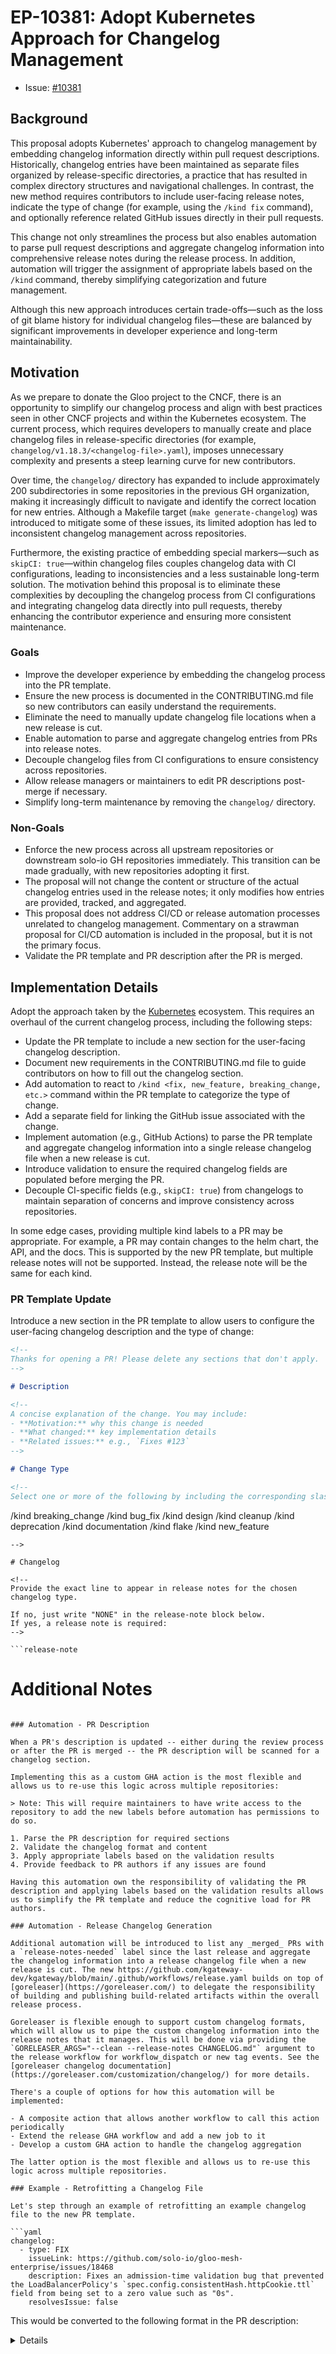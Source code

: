 # EP-10381: Adopt Kubernetes Approach for Changelog Management

* Issue: [#10381](https://github.com/kgateway-dev/kgateway/issues/10381)

## Background

This proposal adopts Kubernetes' approach to changelog management by embedding changelog information directly within pull request descriptions. Historically, changelog entries have been maintained as separate files organized by release-specific directories, a practice that has resulted in complex directory structures and navigational challenges. In contrast, the new method requires contributors to include user-facing release notes, indicate the type of change (for example, using the `/kind fix` command), and optionally reference related GitHub issues directly in their pull requests.

This change not only streamlines the process but also enables automation to parse pull request descriptions and aggregate changelog information into comprehensive release notes during the release process. In addition, automation will trigger the assignment of appropriate labels based on the `/kind` command, thereby simplifying categorization and future management.

Although this new approach introduces certain trade-offs—such as the loss of git blame history for individual changelog files—these are balanced by significant improvements in developer experience and long-term maintainability.

## Motivation

As we prepare to donate the Gloo project to the CNCF, there is an opportunity to simplify our changelog process and align with best practices seen in other CNCF projects and within the Kubernetes ecosystem. The current process, which requires developers to manually create and place changelog files in release-specific directories (for example, `changelog/v1.18.3/<changelog-file>.yaml`), imposes unnecessary complexity and presents a steep learning curve for new contributors.

Over time, the `changelog/` directory has expanded to include approximately 200 subdirectories in some repositories in the previous GH organization, making it increasingly difficult to navigate and identify the correct location for new entries. Although a Makefile target (`make generate-changelog`) was introduced to mitigate some of these issues, its limited adoption has led to inconsistent changelog management across repositories.

Furthermore, the existing practice of embedding special markers—such as `skipCI: true`—within changelog files couples changelog data with CI configurations, leading to inconsistencies and a less sustainable long-term solution. The motivation behind this proposal is to eliminate these complexities by decoupling the changelog process from CI configurations and integrating changelog data directly into pull requests, thereby enhancing the contributor experience and ensuring more consistent maintenance.

### Goals

- Improve the developer experience by embedding the changelog process into the PR template.
- Ensure the new process is documented in the CONTRIBUTING.md file so new contributors can easily understand the requirements.
- Eliminate the need to manually update changelog file locations when a new release is cut.
- Enable automation to parse and aggregate changelog entries from PRs into release notes.
- Decouple changelog files from CI configurations to ensure consistency across repositories.
- Allow release managers or maintainers to edit PR descriptions post-merge if necessary.
- Simplify long-term maintenance by removing the `changelog/` directory.

### Non-Goals

- Enforce the new process across all upstream repositories or downstream solo-io GH repositories immediately. This transition can be made gradually, with new repositories adopting it first.
- The proposal will not change the content or structure of the actual changelog entries used in the release notes; it only modifies how entries are provided, tracked, and aggregated.
- This proposal does not address CI/CD or release automation processes unrelated to changelog management. Commentary on a strawman proposal for CI/CD automation is included in the proposal, but it is not the primary focus.
- Validate the PR template and PR description after the PR is merged.

## Implementation Details

Adopt the approach taken by the [Kubernetes](https://github.com/kubernetes/kubernetes/blob/master/.github/PULL_REQUEST_TEMPLATE.md) ecosystem. This requires an overhaul of the current changelog process, including the following steps:

- Update the PR template to include a new section for the user-facing changelog description.
- Document new requirements in the CONTRIBUTING.md file to guide contributors on how to fill out the changelog section.
- Add automation to react to `/kind <fix, new_feature, breaking_change, etc.>` command within the PR template to categorize the type of change.
- Add a separate field for linking the GitHub issue associated with the change.
- Implement automation (e.g., GitHub Actions) to parse the PR template and aggregate changelog information into a single release changelog file when a new release is cut.
- Introduce validation to ensure the required changelog fields are populated before merging the PR.
- Decouple CI-specific fields (e.g., `skipCI: true`) from changelogs to maintain separation of concerns and improve consistency across repositories.

In some edge cases, providing multiple kind labels to a PR may be appropriate. For example, a PR may contain changes to the helm chart, the API, and the docs. This is supported by the new PR template, but multiple release notes will not be supported. Instead, the release note will be the same for each kind.

### PR Template Update

Introduce a new section in the PR template to allow users to configure the user-facing changelog description and the type of change:

```markdown
<!--
Thanks for opening a PR! Please delete any sections that don't apply.
-->

# Description

<!--
A concise explanation of the change. You may include:
- **Motivation:** why this change is needed
- **What changed:** key implementation details
- **Related issues:** e.g., `Fixes #123`
-->

# Change Type

<!--
Select one or more of the following by including the corresponding slash-command:
```
/kind breaking_change
/kind bug_fix
/kind design
/kind cleanup
/kind deprecation
/kind documentation
/kind flake
/kind new_feature
```
-->

# Changelog

<!--
Provide the exact line to appear in release notes for the chosen changelog type.

If no, just write "NONE" in the release-note block below.
If yes, a release note is required:
-->

```release-note

```

# Additional Notes

<!--
Any extra context or edge cases for reviewers.
-->
```

### Automation - PR Description

When a PR's description is updated -- either during the review process or after the PR is merged -- the PR description will be scanned for a changelog section.

Implementing this as a custom GHA action is the most flexible and allows us to re-use this logic across multiple repositories:

> Note: This will require maintainers to have write access to the repository to add the new labels before automation has permissions to do so.

1. Parse the PR description for required sections
2. Validate the changelog format and content
3. Apply appropriate labels based on the validation results
4. Provide feedback to PR authors if any issues are found

Having this automation own the responsibility of validating the PR description and applying labels based on the validation results allows us to simplify the PR template and reduce the cognitive load for PR authors.

### Automation - Release Changelog Generation

Additional automation will be introduced to list any _merged_ PRs with a `release-notes-needed` label since the last release and aggregate the changelog information into a release changelog file when a new release is cut. The new https://github.com/kgateway-dev/kgateway/blob/main/.github/workflows/release.yaml builds on top of [goreleaser](https://goreleaser.com/) to delegate the responsibility of building and publishing build-related artifacts within the overall release process.

Goreleaser is flexible enough to support custom changelog formats, which will allow us to pipe the custom changelog information into the release notes that it manages. This will be done via providing the `GORELEASER_ARGS="--clean --release-notes CHANGELOG.md"` argument to the release workflow for workflow_dispatch or new tag events. See the [goreleaser changelog documentation](https://goreleaser.com/customization/changelog/) for more details.

There's a couple of options for how this automation will be implemented:

- A composite action that allows another workflow to call this action periodically
- Extend the release GHA workflow and add a new job to it
- Develop a custom GHA action to handle the changelog aggregation

The latter option is the most flexible and allows us to re-use this logic across multiple repositories.

### Example - Retrofitting a Changelog File

Let's step through an example of retrofitting an example changelog file to the new PR template.

```yaml
changelog:
  - type: FIX
    issueLink: https://github.com/solo-io/gloo-mesh-enterprise/issues/18468
    description: Fixes an admission-time validation bug that prevented the LoadBalancerPolicy's `spec.config.consistentHash.httpCookie.ttl` field from being set to a zero value such as "0s".
    resolvesIssue: false
```

This would be converted to the following format in the PR description:

<details>

```markdown
# Description

Fixes an admission-time validation bug that prevented the LoadBalancerPolicy's `spec.config.consistentHash.httpCookie.ttl` field from being set to a zero value such as "0s".

Related to #18468. Requires backport to 1.18.x.

# Change Type

/kind fix

# Changelog

```release-note
Fixes an admission-time validation bug that prevented the LoadBalancerPolicy's `spec.config.consistentHash.httpCookie.ttl` field from being set to a zero value such as "0s".
```

# Additional Notes

This change requires backporting to the 1.18.x release branch.
```

</details>

### Side Quest: Overhauling Special CI Markers in Changelog Entries

Currently, some repositories include custom fields in their changelog files to control CI behavior. For example, the `skipCI: true` field is used in the GME repository to prevent CI from running for a specific PR. This coupling is not sustainable in the long term and should be decoupled from the changelog process.

That said, exposing knobs that control CI behavior may have some value in certain scenarios. Take the following changelog entry as an example:

```yaml
changelog:
  - type: NON_USER_FACING
    description: >-
      Update README.md to include new installation instructions.

      skipCI-kube-tests:true
      skipCI-in-memory-e2e-tests:true
      skipCI-storybook-tests:true
```

In this case, modifying a markdown file or other non-user-facing content that does not require CI to run should be able to skip CI checks. This allows us to control costs and provide better time-to-merge characteristics for trivial changes. Further sub-sections will explore potential alternatives to address this concern. Alternatively, we could consider removing support for this behavior altogether.

#### Alternative 1: Remove Manual CI Overrides

Remove the ability for developers to modify the CI pipeline directly using slash commands, e.g. `/kick-ci` or providing special markers in changelog entries. CI behavior would then become fixed and determined solely by the code and changes being committed, without any manual intervention or overrides.

**Pros:**

- Simplifies CI/CD pipeline implementation by removing any ad-hoc developer inputs.
- Encourages investment in optimizing the pipeline itself to reduce runtime instead of exposing knobs to skip steps.
- Ensures consistency and reliability by running the same pipeline for all changes.
- Prevents potential misuse or accidental skipping of critical test suites.

**Cons:**

- Removes flexibility for developers who may want to re-run or skip certain tests in specific scenarios.
- Could increase CI costs and run times for trivial changes (e.g., README updates).
- May frustrate developers if pipelines are slow or include unnecessary steps for certain changes.
- Investments in reducing CI runtime is not always trivial and may require significant effort or have process implications.

Overall, this alternative is the most straightforward and ensures a consistent CI/CD pipeline for all changes. However, it may not be suitable for all projects or scenarios, especially those with complex or lengthy pipelines. We can always revisit this behavior over time if it becomes a significant issue, or CI pipelines become the main dev bottleneck (vs. code review).

#### Alternative 2: Migrate special marker annotations (to GHAs?)

Transition special markers like `skipCI-kube-tests:true` from changelog annotations into GHA configurations or workflows. In this model, contributors could add labels to PRs (e.g., `ci-skip-e2e-tests`) to modify pipeline behavior.

<!-- TODO: Just discovered <https://docs.github.com/en/actions/managing-workflow-runs-and-deployments/managing-workflow-runs/skipping-workflow-runs>. That approach basically models our changelog approach embedding special markers in the commit message? -->

**Pros:**

- Improves separation of concerns by moving CI configuration out of changelog entries.
- Leverages GitHub's native tagging and workflow capabilities, making metadata more centralized and accessible.
- Enables automated enforcement of rules, such as requiring specific tags for certain types of changes.

**Cons:**

- Increases reliance on GitHub-specific features, potentially reducing portability.
- Contributors may not have the necessary permissions to add labels or tags to PRs and maintainers may need to intervene.
- Still exposes pipeline modification to developers, which could lead to misuse or inconsistent application.
- Requires investments in further automation to instrument and enforce CI behavior based on tags. We don't want to accidentally skip critical tests and regress main branch stability.

Additionally, we need to clearly document and restrict the scenarios where skipping CI steps is appropriate in the root CONTRIBUTING.md file to guide contributors on how to tag PRs correctly.

#### Alternative 3: Automate CI Behavior based on PR Changes

Automatically adjust the CI pipeline based on the files modified in a pull request. For example, a README update might only trigger linting and formatting checks, while code changes trigger full test suites.

<!-- TODO: IIRC, there's an issue with this model or some edge case. Ex: skipping a required GHA job based on path or branch filtering has some weird behavior, which means you need to have conditions that determine whether the job needs to be run and/or set the GH context yourself? -->

**Pros:**

- Removes the need for developers to manually modify CI behavior.
- Fully automates pipeline adjustments, reducing cognitive overhead for contributors.
- Ensures consistency by using predefined rules for pipeline adjustments.

**Cons:**

- Likely requires sophisticated change detection logic, which introduces complexity in our CI pipeline and have long-term maintenance implications.
- May not account for edge cases where trivial changes have downstream impacts.
- Developers lose control over CI behavior, which might be frustrating in certain scenarios.

This alternative is the most hands-off approach for developers, as they don't need to worry about CI configurations at all. However, it requires significant investment in automation and change detection logic to ensure the pipeline is adjusted correctly for all changes.

### Test Plan

TBD.

## Open Questions

- Do we want to check-in static changelogs or do this magically/implicitly in automation?

## Answered Questions

- Q: Should we use slash commands (e.g., `/kind fix`) or labels (e.g., `/label type:fix`) to classify the type of change? Both options imply additional automation to ensure the correct label is applied to the PR. Which approach is more effective and easier to automate? A: I think we'd want to use slash commands and have automation apply a label. This is because contributors may not have permissions to apply labels, and it would be easy for automation to search for all issues that have a special label when generating release notes.
- Q: How should we handle LTS release branches that follow the old changelog process while newer branches adopt the new approach? Is there a graceful way to transition between the two? No LTS release branches are currently supported.
- Q: Can we remove the `changelog/` directory altogether moving forward? What impact will this have on historical changelog information? Does the long-term maintenance benefit outweigh the potential loss of access to older changelog files? A: Yes, we can remove the `changelog/` directory altogether moving forward. The solo-io/gloo fork can serve as an archive for historical changelog information.
- A: Do we need to support NON_USER_FACING anymore? I think in most cases, release notes NONE is sufficient. Nope, `NONE` is sufficient for our use cases.

## Alternatives

- Adopt [envoy's approach](https://github.com/envoyproxy/envoy/blob/main/changelogs/current.yaml), or maintain a CHANGELOG.md file in the repository root that aggregates all changelog entries for a release. This approach has it's own challenges with managing the file (e.g. merge conflicts) and ensuring it's up-to-date.
- Adopt [controller-runtime'](https://github.com/kubernetes-sigs/controller-runtime/tree/main/.github/PULL_REQUEST_TEMPLATE)s approach that uses emojis within a PR title to help classify the change.
- Continue with the current process and any address dexex issues or inconsistencies as they arise.
